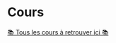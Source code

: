 # Cours

[📚 Tous les cours à retrouver ici 📚](https://www.notion.so/Formations-51e2dd5eebe04b4ebe6149b18c0b93e2)
